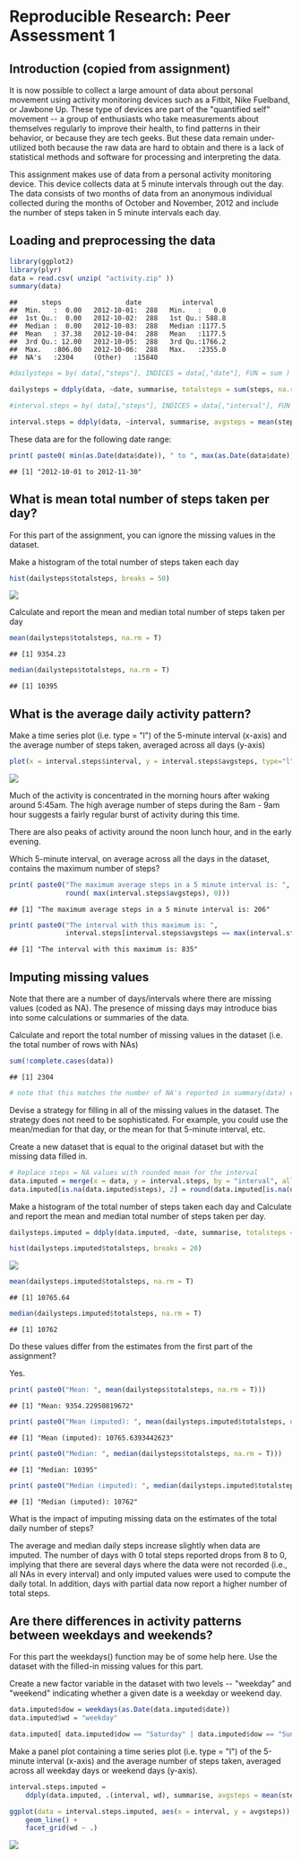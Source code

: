 # Reproducible Research: Peer Assessment 1

## Introduction (copied from assignment)
It is now possible to collect a large amount of data about personal movement using activity monitoring devices such as a Fitbit, Nike Fuelband, or Jawbone Up. These type of devices are part of the "quantified self" movement -- a group of enthusiasts who take measurements about themselves regularly to improve their health, to find patterns in their behavior, or because they are tech geeks. But these data remain under-utilized both because the raw data are hard to obtain and there is a lack of statistical methods and software for processing and interpreting the data.

This assignment makes use of data from a personal activity monitoring device. This device collects data at 5 minute intervals through out the day. The data consists of two months of data from an anonymous individual collected during the months of October and November, 2012 and include the number of steps taken in 5 minute intervals each day.

## Loading and preprocessing the data


```r
library(ggplot2)
library(plyr)
data = read.csv( unzip( "activity.zip" ))
summary(data)
```

```
##      steps                date          interval     
##  Min.   :  0.00   2012-10-01:  288   Min.   :   0.0  
##  1st Qu.:  0.00   2012-10-02:  288   1st Qu.: 588.8  
##  Median :  0.00   2012-10-03:  288   Median :1177.5  
##  Mean   : 37.38   2012-10-04:  288   Mean   :1177.5  
##  3rd Qu.: 12.00   2012-10-05:  288   3rd Qu.:1766.2  
##  Max.   :806.00   2012-10-06:  288   Max.   :2355.0  
##  NA's   :2304     (Other)   :15840
```

```r
#dailysteps = by( data[,"steps"], INDICES = data[,"date"], FUN = sum )

dailysteps = ddply(data, ~date, summarise, totalsteps = sum(steps, na.rm=T))

#interval.steps = by( data[,"steps"], INDICES = data[,"interval"], FUN = mean, na.rm=T )

interval.steps = ddply(data, ~interval, summarise, avgsteps = mean(steps, na.rm=T))
```

These data are for the following date range:

```r
print( paste0( min(as.Date(data$date)), " to ", max(as.Date(data$date)) ))
```

```
## [1] "2012-10-01 to 2012-11-30"
```

## What is mean total number of steps taken per day?
For this part of the assignment, you can ignore the missing values in the dataset.

Make a histogram of the total number of steps taken each day

```r
hist(dailysteps$totalsteps, breaks = 50)
```

![](PA1_template_files/figure-html/unnamed-chunk-3-1.png) 

Calculate and report the mean and median total number of steps taken per day

```r
mean(dailysteps$totalsteps, na.rm = T)
```

```
## [1] 9354.23
```

```r
median(dailysteps$totalsteps, na.rm = T)
```

```
## [1] 10395
```

## What is the average daily activity pattern?
Make a time series plot (i.e. type = "l") of the 5-minute interval (x-axis) and the average number of steps taken, averaged across all days (y-axis)

```r
plot(x = interval.steps$interval, y = interval.steps$avgsteps, type="l")
```

![](PA1_template_files/figure-html/unnamed-chunk-5-1.png) 

Much of the activity is concentrated in the morning hours after waking around 5:45am.  The high average number of steps during the 8am - 9am hour suggests a fairly regular burst of activity during this time.  

There are also peaks of activity around the noon lunch hour, and in the early evening.  

Which 5-minute interval, on average across all the days in the dataset, contains the maximum number of steps?

```r
print( paste0("The maximum average steps in a 5 minute interval is: ",
              round( max(interval.steps$avgsteps), 0)))
```

```
## [1] "The maximum average steps in a 5 minute interval is: 206"
```

```r
print( paste0("The interval with this maximum is: ", 
              interval.steps[interval.steps$avgsteps == max(interval.steps$avgsteps), 1]))
```

```
## [1] "The interval with this maximum is: 835"
```

## Imputing missing values
Note that there are a number of days/intervals where there are missing values (coded as NA). The presence of missing days may introduce bias into some calculations or summaries of the data.

Calculate and report the total number of missing values in the dataset (i.e. the total number of rows with NAs)

```r
sum(!complete.cases(data))
```

```
## [1] 2304
```

```r
# note that this matches the number of NA's reported in summary(data) earlier.
```

Devise a strategy for filling in all of the missing values in the dataset. The strategy does not need to be sophisticated. For example, you could use the mean/median for that day, or the mean for that 5-minute interval, etc.

Create a new dataset that is equal to the original dataset but with the missing data filled in.

```r
# Replace steps = NA values with rounded mean for the interval
data.imputed = merge(x = data, y = interval.steps, by = "interval", all.x = "TRUE")
data.imputed[is.na(data.imputed$steps), 2] = round(data.imputed[is.na(data.imputed$steps), 4], 0)
```

Make a histogram of the total number of steps taken each day and Calculate and report the mean and median total number of steps taken per day. 

```r
dailysteps.imputed = ddply(data.imputed, ~date, summarise, totalsteps = sum(steps))

hist(dailysteps.imputed$totalsteps, breaks = 20)
```

![](PA1_template_files/figure-html/unnamed-chunk-9-1.png) 

```r
mean(dailysteps.imputed$totalsteps, na.rm = T)
```

```
## [1] 10765.64
```

```r
median(dailysteps.imputed$totalsteps, na.rm = T)
```

```
## [1] 10762
```

Do these values differ from the estimates from the first part of the assignment? 

Yes.


```r
print( paste0("Mean: ", mean(dailysteps$totalsteps, na.rm = T)))
```

```
## [1] "Mean: 9354.22950819672"
```

```r
print( paste0("Mean (imputed): ", mean(dailysteps.imputed$totalsteps, na.rm = T)))
```

```
## [1] "Mean (imputed): 10765.6393442623"
```

```r
print( paste0("Median: ", median(dailysteps$totalsteps, na.rm = T)))
```

```
## [1] "Median: 10395"
```

```r
print( paste0("Median (imputed): ", median(dailysteps.imputed$totalsteps, na.rm = T)))
```

```
## [1] "Median (imputed): 10762"
```

What is the impact of imputing missing data on the estimates of the total daily number of steps?

The average and median daily steps increase slightly when data are imputed.  The number of days with 0 total steps reported drops from 8 to 0, implying that there are several days where the data were not recorded (i.e., all NAs in every interval) and only imputed values were used to compute the daily total.  In addition, days with partial data now report a higher number of total steps.


## Are there differences in activity patterns between weekdays and weekends?
For this part the weekdays() function may be of some help here. Use the dataset with the filled-in missing values for this part.

Create a new factor variable in the dataset with two levels -- "weekday" and "weekend" indicating whether a given date is a weekday or weekend day.

```r
data.imputed$dow = weekdays(as.Date(data.imputed$date))
data.imputed$wd = "weekday"

data.imputed[ data.imputed$dow == "Saturday" | data.imputed$dow == "Sunday", 6] = "weekend"
```

Make a panel plot containing a time series plot (i.e. type = "l") of the 5-minute interval (x-axis) and the average number of steps taken, averaged across all weekday days or weekend days (y-axis). 


```r
interval.steps.imputed = 
    ddply(data.imputed, .(interval, wd), summarise, avgsteps = mean(steps, na.rm=T))

ggplot(data = interval.steps.imputed, aes(x = interval, y = avgsteps)) +
    geom_line() + 
    facet_grid(wd ~ .)
```

![](PA1_template_files/figure-html/unnamed-chunk-12-1.png) 
